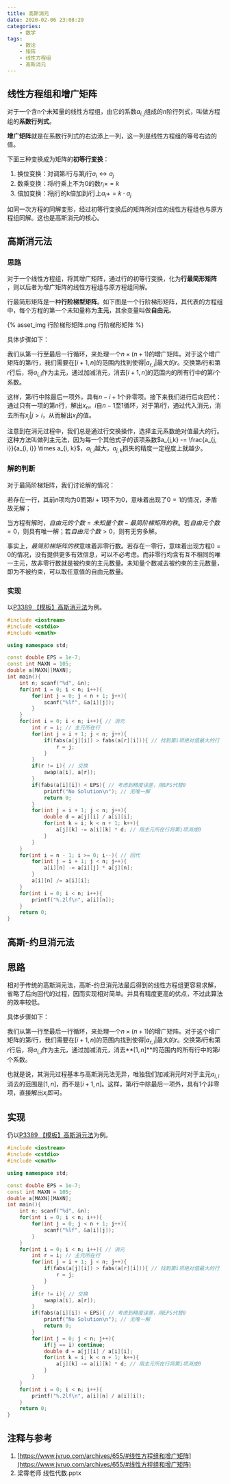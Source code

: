 ```yaml
---
title: 高斯消元
date: 2020-02-06 23:08:29
categories: 
	- 数学
tags: 
	- 数论
	- 矩阵
	- 线性方程组
	- 高斯消元
---
```


## 线性方程组和增广矩阵

对于一个含n个未知量的线性方程组，由它的系数$a_{i,j}$组成的$n$阶行列式，叫做方程组的**系数行列式**。

**增广矩阵**就是在系数行列式的右边添上一列，这一列是线性方程组的等号右边的值。

下面三种变换成为矩阵的**初等行变换**：

1. 换位变换：对调第$i$行与第$j$行$a_i↔a_j$
2. 数乘变换：将$i$行乘上不为0的数$r_i×=k$
3. 倍加变换：将j行的k倍加到$i$行上$a_i+=k⋅a_j$

如同一次方程的同解变形，经过初等行变换后的矩阵所对应的线性方程组也与原方程组同解。这也是高斯消元的核心。

## 高斯消元法

### 思路

对于一个线性方程组，将其增广矩阵，通过行的初等行变换，化为**行最简形矩阵** ，则以后者为增广矩阵的线性方程组与原方程组同解。

行最简形矩阵是一种**行阶梯型矩阵**。如下图是一个行阶梯形矩阵，其代表的方程组中，每个方程的第一个未知量称为**主元**，其余变量叫做**自由元**。

{% asset_img 行阶梯形矩阵.png 行阶梯形矩阵 %}

具体步骤如下：

我们从第一行至最后一行循环，来处理一个$n \times (n+1)$的增广矩阵。对于这个增广矩阵的第$i$行，我们需要在$[i+1,n]$的范围内找到使得$|a_{r,i} |$最大的$r$。交换第$i$行和第$r$行后，将$a_{i,i}$作为主元，通过加减消元，消去$[i+1,n]$的范围内的所有行中的第$i$个系数。

这样，第$i$行中除最后一项外，具有$n - i + 1$个非零项。接下来我们进行后向回代：通过只有一项的第$n$行，解出$x_{n}$。$i$自$n - 1$至$1$循环，对于第$i$行，通过代入消元，消去所有$x_{j}|j > i$，从而解出$x_i$的值。

注意到在消元过程中，我们总是通过行交换操作，选择主元系数绝对值最大的行。这种方法叫做列主元法，因为每一个其他式子的该项系数$a_{j,k} -= \frac{a_{j, i}}{a_{i, i}} \times a_{i, k}$，$a_{i, i}$越大，$a_{j, k}$损失的精度一定程度上就越少。

### 解的判断

对于最简阶梯矩阵，我们讨论解的情况：

若存在一行，其前$n$项均为0而第$i+1$项不为0，意味着出现了$0=1$的情况，矛盾故无解；

当方程有解时，$自由元的个数=未知量个数-最简阶梯矩阵的秩$。若$自由元个数=0$，则具有唯一解；若$自由元个数>0$，则有无穷多解。

事实上，$最简阶梯矩阵的秩$意味着非零行数。若存在一零行，意味着出现方程$0=0$的情况，没有提供更多有效信息，可以不必考虑。而非零行均含有互不相同的唯一主元，故非零行数就是被约束的主元数量。未知量个数减去被约束的主元数量，即为不被约束，可以取任意值的自由元数量。

### 实现

以[P3389 【模板】高斯消元法](https://www.luogu.com.cn/problem/P3389)为例。

```c++
#include <iostream>
#include <cstdio>
#include <cmath>

using namespace std;

const double EPS = 1e-7;
const int MAXN = 105;
double a[MAXN][MAXN];
int main(){
	int n; scanf("%d", &n);
	for(int i = 0; i < n; i++){
		for(int j = 0; j < n + 1; j++){
			scanf("%lf", &a[i][j]);
		}
	}
	for(int i = 0; i < n; i++){ // 消元
		int r = i; // 主元所在行
		for(int j = i + 1; j < n; j++){
			if(fabs(a[j][i]) > fabs(a[r][i])){ // 找到第i项绝对值最大的行
				r = j;
			} 
		}
		if(r != i){ // 交换
			swap(a[i], a[r]);
		}
		if(fabs(a[i][i]) < EPS){ // 考虑到精度误差，用EPS代替0
			printf("No Solution\n"); // 无唯一解
			return 0;
		}
		for(int j = i + 1; j < n; j++){
			double d = a[j][i] / a[i][i];
			for(int k = i; k < n + 1; k++){
				a[j][k] -= a[i][k] * d; // 用主元所在行将第i项消成0
			}
		}
	}
	for(int i = n - 1; i >= 0; i--){ // 回代
		for(int j = i + 1; j < n; j++){
			a[i][n] -= a[i][j] * a[j][n];
		}
		a[i][n] /= a[i][i];
	}
	for(int i = 0; i < n; i++){
		printf("%.2lf\n", a[i][n]);
	}
	return 0;
}
```

## 高斯-约旦消元法

## 思路

相对于传统的高斯消元法，高斯-约旦消元法最后得到的线性方程组更容易求解，省略了后向回代的过程，因而实现相对简单。并具有精度更高的优点，不过此算法的效率较低。

具体步骤如下：

我们从第一行至最后一行循环，来处理一个$n \times (n+1)$的增广矩阵。对于这个增广矩阵的第$i$行，我们需要在$[i+1,n]$的范围内找到使得$|a_{r,i} |$最大的$r$。交换第$i$行和第$r$行后，将$a_{i,i}$作为主元，通过加减消元，消去**$[1,n]$**的范围内的所有行中的第$i$个系数。

也就是说，其消元过程基本与高斯消元法无异，唯独我们加减消元时对于主元$a_{i,i}$消去的范围是$[1,n]$，而不是$[i+1,n]$。这样，第$i$行中除最后一项外，具有$1$个非零项，直接解出$x_i$即可。

## 实现

仍以[P3389 【模板】高斯消元法](https://www.luogu.com.cn/problem/P3389)为例。

```c++
#include <iostream>
#include <cstdio>
#include <cmath>

using namespace std;

const double EPS = 1e-7;
const int MAXN = 105;
double a[MAXN][MAXN];
int main(){
	int n; scanf("%d", &n);
	for(int i = 0; i < n; i++){
		for(int j = 0; j < n + 1; j++){
			scanf("%lf", &a[i][j]);
		}
	}
	for(int i = 0; i < n; i++){ // 消元
		int r = i; // 主元所在行
		for(int j = i + 1; j < n; j++){
			if(fabs(a[j][i]) > fabs(a[r][i])){ // 找到第i项绝对值最大的行
				r = j;
			} 
		}
		if(r != i){ // 交换
			swap(a[i], a[r]);
		}
		if(fabs(a[i][i]) < EPS){ // 考虑到精度误差，用EPS代替0
			printf("No Solution\n"); // 无唯一解
			return 0;
		}
		for(int j = 0; j < n; j++){
			if(j == i) continue;
			double d = a[j][i] / a[i][i];
			for(int k = i; k < n + 1; k++){
				a[j][k] -= a[i][k] * d; // 用主元所在行将第i项消成0
			}
		}
	}
	for(int i = 0; i < n; i++){
		printf("%.2lf\n", a[i][n] / a[i][i]);
	}
	return 0;
}
```



## 注释与参考

1. [https://www.jvruo.com/archives/655/#线性方程组和增广矩阵](https://www.jvruo.com/archives/655/#线性方程组和增广矩阵)
2. 梁霄老师 线性代数.pptx


